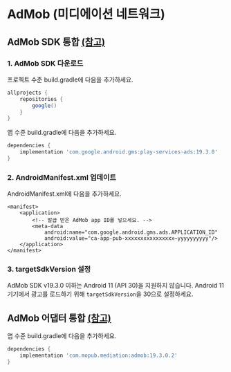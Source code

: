 # **AdMob (미디에이션 네트워크)**

## AdMob SDK 통합 [(참고)](https://developers.google.com/admob/android/quick-start)

### 1. AdMob SDK 다운로드
프로젝트 수준 build.gradle에 다음을 추가하세요.
~~~groovy
allprojects {
	repositories {
		google()
	}
}
~~~
앱 수준 build.gradle에 다음을 추가하세요.
~~~groovy
dependencies {
	implementation 'com.google.android.gms:play-services-ads:19.3.0'
}
~~~

### 2. AndroidManifest.xml 업데이트
AndroidManifest.xml에 다음을 추가하세요.
~~~
<manifest>
	<application>
        <!-- 발급 받은 AdMob app ID를 넣으세요. -->
		<meta-data
			android:name="com.google.android.gms.ads.APPLICATION_ID"
			android:value="ca-app-pub-xxxxxxxxxxxxxxxx~yyyyyyyyyy"/> 
	</application>
</manifest>
~~~

### 3. targetSdkVersion 설정
AdMob SDK v19.3.0 이하는 Android 11 (API 30)을 지원하지 않습니다. Android 11 기기에서 광고를 로드하기 위해 `targetSdkVersion`을 30으로 설정하세요.

## AdMob 어댑터 통합 [(참고)](https://developers.mopub.com/publishers/mediation/networks/google/)
앱 수준 build.gradle에 다음을 추가하세요.
~~~groovy
dependencies {
	implementation 'com.mopub.mediation:admob:19.3.0.2'
}
~~~
